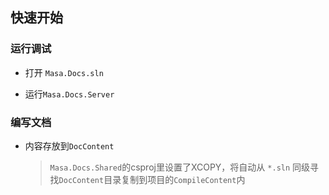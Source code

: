 ## 快速开始

### 运行调试

* 打开 `Masa.Docs.sln`

* 运行`Masa.Docs.Server`

### 编写文档

* 内容存放到`DocContent`
  
  > `Masa.Docs.Shared`的csproj里设置了XCOPY，将自动从 `*.sln` 同级寻找`DocContent`目录复制到项目的`CompileContent`内
